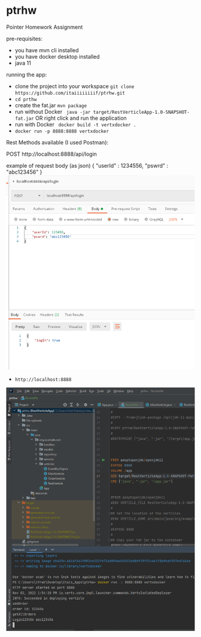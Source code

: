 # ptrhw
Pointer Homework Assignment

pre-requisites:
- you have mvn cli installed
- you have docker desktop installed
- java 11

running the app:
- clone the project into your workspace `git clone https://github.com/itaiiiiiiiif/ptrhw.git`
- `cd prthw` 
- create the fat.jar `mvn package`
- run without Docker  ` java -jar target/RestVerticleApp-1.0-SNAPSHOT-fat.jar` OR right click and run the application
- run with Docker ` docker build -t vertxdocker .`
- `docker run -p 8888:8888 vertxdocker`


Rest Methods available (I used Postman):

POST
http://localhost:8888/api/login

example of request body (as json)
 {
    "userId" : 1234556,
    "pswrd" : "abc123456"
 }
![img.png](img.png)

- `http://localhost:8888`




![img_1.png](img_1.png)

